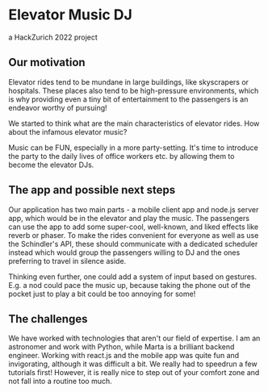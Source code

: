 # Elevator Music DJ
a HackZurich 2022 project

## Our motivation

Elevator rides tend to be mundane in large buildings, like skyscrapers or hospitals. These places also tend to be high-pressure environments, which is why providing even a tiny bit of entertainment to the passengers is an endeavor worthy of pursuing!

We started to think what are the main characteristics of elevator rides. How about the infamous elevator music?

Music can be FUN, especially in a more party-setting. It's time to introduce the party to the daily lives of office workers etc. by allowing them to become the elevator DJs.

## The app and possible next steps

Our application has two main parts - a mobile client app and node.js server app, which would be in the elevator and play the music. The passengers can use the app to add some super-cool, well-known, and liked effects like reverb or phaser. To make the rides convenient for everyone as well as use the Schindler's API, these should communicate with a dedicated scheduler instead which would group the passengers willing to DJ and the ones preferring to travel in silence aside. 

Thinking even further, one could add a system of input based on gestures. E.g. a nod could pace the music up, because taking the phone out of the pocket just to play a bit could be too annoying for some!

## The challenges

We have worked with technologies that aren't our field of expertise. I am an astronomer and work with Python, while Marta is a brilliant backend engineer. Working with react.js and the mobile app was quite fun and invigorating, although it was difficult a bit. We really had to speedrun a few tutorials first! However, it is really nice to step out of your comfort zone and not fall into a routine too much.

